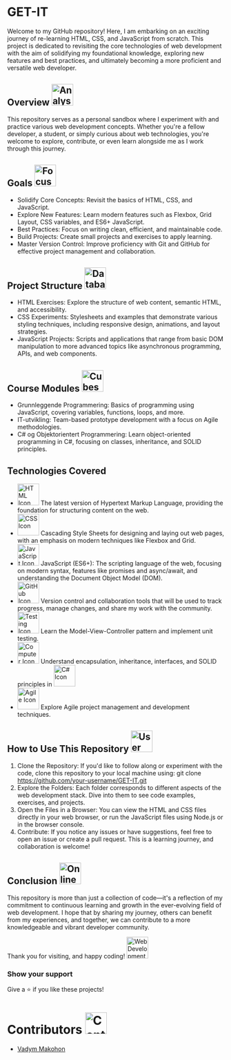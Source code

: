 # GET-IT
Welcome to my GitHub repository! Here, I am embarking on an exciting journey of re-learning HTML, CSS, and JavaScript from scratch. This project is dedicated to revisiting the core technologies of web development with the aim of solidifying my foundational knowledge, exploring new features and best practices, and ultimately becoming a more proficient and versatile web developer.

## Overview <img src="https://cdn-icons-png.flaticon.com/512/7756/7756168.png" alt="Analysis Icon" width="50" height="50">

This repository serves as a personal sandbox where I experiment with and practice various web development concepts. Whether you're a fellow developer, a student, or simply curious about web technologies, you're welcome to explore, contribute, or even learn alongside me as I work through this journey.

## Goals <img src="https://cdn-icons-png.flaticon.com/512/9677/9677777.png" alt="Focus Icon" width="50" height="50" />

- Solidify Core Concepts: Revisit the basics of HTML, CSS, and JavaScript.
- Explore New Features: Learn modern features such as Flexbox, Grid Layout, CSS variables, and ES6+ JavaScript.
- Best Practices: Focus on writing clean, efficient, and maintainable code.
- Build Projects: Create small projects and exercises to apply learning.
- Master Version Control: Improve proficiency with Git and GitHub for effective project management and collaboration.

## Project Structure <img src="https://cdn-icons-png.flaticon.com/512/2232/2232113.png" alt="Database Icon" width="50" height="50">

- HTML Exercises: Explore the structure of web content, semantic HTML, and accessibility.
- CSS Experiments: Stylesheets and examples that demonstrate various styling techniques, including responsive design, animations, and layout strategies.
- JavaScript Projects: Scripts and applications that range from basic DOM manipulation to more advanced topics like asynchronous programming, APIs, and web components.

## Course Modules <img src="https://cdn-icons-png.flaticon.com/512/2812/2812423.png" alt="Cubes Icon" width="50" height="50">

- Grunnleggende Programmering: Basics of programming using JavaScript, covering variables, functions, loops, and more.
- IT-utvikling: Team-based prototype development with a focus on Agile methodologies.
- C# og Objektorientert Programmering: Learn object-oriented programming in C#, focusing on classes, inheritance, and SOLID principles.

## Technologies Covered

- <img src="https://cdn-icons-png.flaticon.com/512/136/136528.png" alt="HTML Icon" width="50" height="50"> The latest version of Hypertext Markup Language, providing the foundation for structuring content on the web.
- <img src="https://cdn-icons-png.flaticon.com/512/9496/9496599.png" alt="CSS Icon" width="50" height="50"> Cascading Style Sheets for designing and laying out web pages, with an emphasis on modern techniques like Flexbox and Grid.
- <img src="https://cdn-icons-png.flaticon.com/512/7531/7531782.png" alt="JavaScript Icon" width="50" height="50"> JavaScript (ES6+): The scripting language of the web, focusing on modern syntax, features like promises and async/await, and understanding the Document Object Model (DOM).
- <img src="https://cdn-icons-png.flaticon.com/512/733/733553.png" alt="GitHub Icon" width="50" height="50"> Version control and collaboration tools that will be used to track progress, manage changes, and share my work with the community.
- <img src="https://cdn-icons-png.flaticon.com/512/5958/5958839.png" alt="Testing Icon" width="50" height="50"> Learn the Model-View-Controller pattern and implement unit testing.
- <img src="https://cdn-icons-png.flaticon.com/512/4248/4248159.png" alt="Computer Icon" width="50" height="50"> Understand encapsulation, inheritance, interfaces, and SOLID principles in <img src="https://cdn-icons-png.flaticon.com/512/6132/6132221.png" alt="C# Icon" width="50" height="50">
- <img src="https://cdn-icons-png.flaticon.com/512/9042/9042237.png" alt="Agile Icon" width="50" height="50"> Explore Agile project management and development techniques.

## How to Use This Repository <img src="https://cdn-icons-png.flaticon.com/512/5562/5562097.png" alt="User Guide Icon" width="50" height="50">

1. Clone the Repository: If you'd like to follow along or experiment with the code, clone this repository to your local machine using:
git clone <https://github.com/your-username/GET-IT.git>
2. Explore the Folders: Each folder corresponds to different aspects of the web development stack. Dive into them to see code examples, exercises, and projects.
3. Open the Files in a Browser: You can view the HTML and CSS files directly in your web browser, or run the JavaScript files using Node.js or in the browser console.
4. Contribute: If you notice any issues or have suggestions, feel free to open an issue or create a pull request. This is a learning journey, and collaboration is welcome!

## Conclusion <img src="https://as2.ftcdn.net/v2/jpg/05/63/10/75/1000_F_563107581_rvTL35ISxXpHh5bU9lrc1rDHYCJHrvqz.jpg" alt="Online Training Icon" width="50" height="50">

This repository is more than just a collection of code—it's a reflection of my commitment to continuous learning and growth in the ever-evolving field of web development. I hope that by sharing my journey, others can benefit from my experiences, and together, we can contribute to a more knowledgeable and vibrant developer community.  

Thank you for visiting, and happy coding! <img src="https://cdn-icons-png.flaticon.com/512/2888/2888407.png" alt="Web Development Icon" width="50" height="50" />

### Show your support

Give a ⭐ if you like these projects!
# Contributors  <img src="https://cdn-icons-png.flaticon.com/512/5431/5431310.png" alt="Contribution Icon" width="50" height="50">

- [Vadym Makohon](https://github.com/VadymMakohon)
